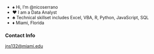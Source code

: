 - ♠️ Hi, I’m @nicoserrano
- ♥️ I am a Data Analyst  
- ♣️ Technical skillset includes Excel, VBA, R, Python, JavaScript, SQL
- ♦️ Miami, Florida

### Contact Info
jns132@miami.edu




